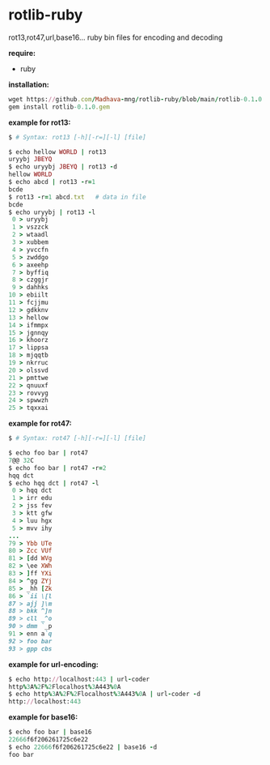 # rotlib-ruby
rot13,rot47,url,base16... ruby bin files for encoding and decoding

**require:**
* ruby

**installation:**

```ruby
wget https://github.com/Madhava-mng/rotlib-ruby/blob/main/rotlib-0.1.0.gem?raw=true -O rotlib-0.1.0.gem
gem install rotlib-0.1.0.gem
```


**example for rot13:**
```ruby
$ # Syntax: rot13 [-h][-r=][-l] [file]

$ echo hellow WORLD | rot13
uryybj JBEYQ
$ echo uryybj JBEYQ | rot13 -d
hellow WORLD
$ echo abcd | rot13 -r=1
bcde
$ rot13 -r=1 abcd.txt   # data in file
bcde
$ echo uryybj | rot13 -l
 0 > uryybj
 1 > vszzck
 2 > wtaadl
 3 > xubbem
 4 > yvccfn
 5 > zwddgo
 6 > axeehp
 7 > byffiq
 8 > czggjr
 9 > dahhks
10 > ebiilt
11 > fcjjmu
12 > gdkknv
13 > hellow
14 > ifmmpx
15 > jgnnqy
16 > khoorz
17 > lippsa
18 > mjqqtb
19 > nkrruc
20 > olssvd
21 > pmttwe
22 > qnuuxf
23 > rovvyg
24 > spwwzh
25 > tqxxai
```

**example for rot47:**

```ruby
$ # Syntax: rot47 [-h][-r=][-l] [file]

$ echo foo bar | rot47
7@@ 32C
$ echo foo bar | rot47 -r=2
hqq dct
$ echo hqq dct | rot47 -l
 0 > hqq dct
 1 > irr edu
 2 > jss fev
 3 > ktt gfw
 4 > luu hgx
 5 > mvv ihy
...
79 > Ybb UTe
80 > Zcc VUf
81 > [dd WVg
82 > \ee XWh
83 > ]ff YXi
84 > ^gg ZYj
85 > _hh [Zk
86 > `ii \[l
87 > ajj ]\m
88 > bkk ^]n
89 > cll _^o
90 > dmm `_p
91 > enn a`q
92 > foo bar
93 > gpp cbs
```

**example for url-encoding:**

```ruby
$ echo http://localhost:443 | url-coder
http%3A%2F%2Flocalhost%3A443%0A
$ echo http%3A%2F%2Flocalhost%3A443%0A | url-coder -d
http://localhost:443
```

**example for base16:**

```ruby
$ echo foo bar | base16
22666f6f206261725c6e22
$ echo 22666f6f206261725c6e22 | base16 -d
foo bar
```


